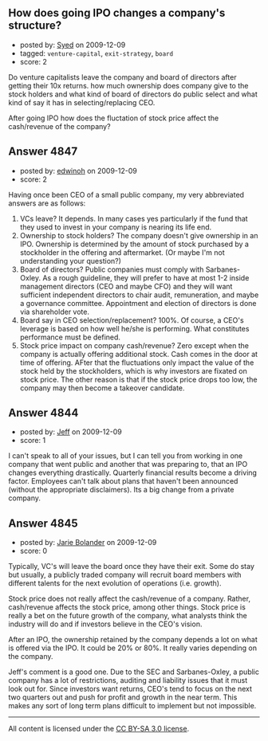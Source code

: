 ## How does going IPO changes a company's structure?

- posted by: [Syed](https://stackexchange.com/users/-1/594-syed) on 2009-12-09
- tagged: `venture-capital`, `exit-strategy`, `board`
- score: 2

Do venture capitalists leave the company and board of directors after getting their 10x returns. how much ownership does company give to the stock holders and what kind of board of directors do public select and what kind of say it has in selecting/replacing CEO.

After going IPO how does the fluctation of stock price affect the cash/revenue of the company?


## Answer 4847

- posted by: [edwinoh](https://stackexchange.com/users/-1/1598-edwinoh) on 2009-12-09
- score: 2

Having once been CEO of a small public company, my very abbreviated answers are as follows:

1.  VCs leave?  It depends.  In many cases yes particularly if the fund that they used to invest in your company is nearing its life end.
2.  Ownership to stock holders?  The company doesn't give ownership in an IPO.  Ownership is determined by the amount of stock purchased by a stockholder in the offering and aftermarket. (Or maybe I'm not understanding your question?)
3.  Board of directors?  Public companies must comply with Sarbanes-Oxley.  As a rough guideline, they will prefer to have at most 1-2 inside management directors (CEO and maybe CFO) and they will want sufficient independent directors to chair audit, remuneration, and maybe a governance committee.  Appointment and election of directors is done via shareholder vote.
4.  Board say in CEO selection/replacement?  100%.  Of course, a CEO's leverage is based on how well he/she is performing.  What constitutes performance must be defined.
5.  Stock price impact on company cash/revenue?  Zero except when the company is actually offering additional stock.  Cash comes in the door at time of offering.  AFter that the fluctuations only impact the value of the stock held by the stockholders, which is why investors are fixated on stock price.  The other reason is that if the stock price drops too low, the company may then become a takeover candidate.


## Answer 4844

- posted by: [Jeff](https://stackexchange.com/users/-1/876-jeff) on 2009-12-09
- score: 1

I can't speak to all of your issues, but I can tell you from working in one company that went public and another that was preparing to, that an IPO changes everything drastically. Quarterly financial results become a driving factor. Employees can't talk about  plans that haven't been announced (without the appropriate  disclaimers). Its a big change from a private company. 


## Answer 4845

- posted by: [Jarie Bolander](https://stackexchange.com/users/-1/585-jarie-bolander) on 2009-12-09
- score: 0

Typically, VC's will leave the board once they have their exit. Some do stay but usually, a publicly traded company will recruit board members with different talents for the next evolution of operations (i.e. growth).

Stock price does not really affect the cash/revenue of a company. Rather, cash/revenue affects the stock price, among other things. Stock price is really a bet on the future growth of the company, what analysts think the industry will do and if investors believe in the CEO's vision.

After an IPO, the ownership retained by the company depends a lot on what is offered via the IPO. It could be 20% or 80%. It really varies depending on the company.

Jeff's comment is a good one. Due to the SEC and Sarbanes-Oxley, a public company has a lot of restrictions, auditing and liability issues that it must look out for. Since investors want returns, CEO's tend to focus on the next two quarters out and push for profit and growth in the near term. This makes any sort of long term plans difficult to implement but not impossible.



---

All content is licensed under the [CC BY-SA 3.0 license](https://creativecommons.org/licenses/by-sa/3.0/).
